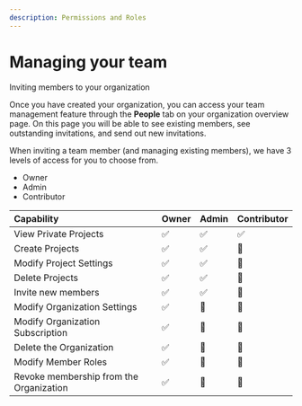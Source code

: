 ```yaml
---
description: Permissions and Roles
---
```


# Managing your team

Inviting members to your organization

Once you have created your organization, you can access your team management feature through the **People** tab on your organization overview page.  On this page you will be able to see existing members, see outstanding invitations, and send out new invitations.

When inviting a team member \(and managing existing members\), we have 3 levels of access for you to choose from.

* Owner
* Admin
* Contributor

| Capability | Owner | Admin | Contributor |
| :--- | :--- | :--- | :--- |
| View Private Projects | ✅ | ✅ | ✅ |
| Create Projects | ✅ | ✅ | 🚫 |
| Modify Project Settings | ✅ | ✅ | 🚫 |
| Delete Projects | ✅ | ✅ | 🚫 |
| Invite new members | ✅ | ✅ | 🚫 |
| Modify Organization Settings | ✅ | 🚫 | 🚫 |
| Modify Organization Subscription | ✅ | 🚫 | 🚫 |
| Delete the Organization | ✅ | 🚫 | 🚫 |
| Modify Member Roles | ✅ | 🚫 | 🚫 |
| Revoke membership from the Organization | ✅ | 🚫 | 🚫 |



